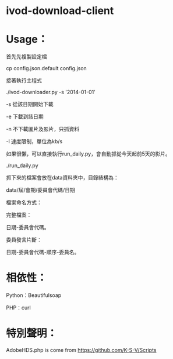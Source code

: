 ivod-download-client
====================

Usage：
======

首先先複製設定檔

cp config.json.default config.json

接著執行主程式

./ivod-downloader.py -s '2014-01-01'

-s 從該日期開始下載

-e 下載到該日期

-n 不下載圖片及影片，只抓資料

-l 速度限制，單位為kb/s

如果很懶，可以直接執行run_daily.py，會自動抓從今天起前5天的影片。

./run_daily.py


抓下來的檔案會放在data資料夾中，目錄結構為：

data/屆/會期/委員會代碼/日期

檔案命名方式：

完整檔案：

日期-委員會代碼。

委員發言片斷：

日期-委員會代碼-順序-委員名。


相依性：
======

Python：Beautifulsoap

PHP：curl

特別聲明：
======
AdobeHDS.php is come from https://github.com/K-S-V/Scripts
